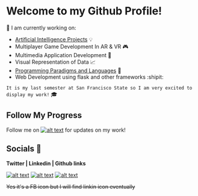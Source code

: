 

# Welcome to my Github Profile!
:pushpin: I am currently working on:
- [Artificial Intelligence Projects](https://github.com/Miguel619/AI_Work) :bulb:
- Multiplayer Game Development In AR & VR :video_game:
- Multimedia Application Development :iphone:
- Visual Representation of Data :chart_with_upwards_trend:
- [Programming Paradigms and Languages](https://github.com/Miguel619/Programming_Paradigms-and_Languages) :file_folder:
- Web Development using flask and other frameworks :shipit:

`It is my last semester at San Francisco State so I am very excited to display my work!` :mortar_board:

## Follow My Progress
Follow me on [![alt text][1.1]][1] for updates on my work!

## Socials :calling:
**Twitter | Linkedin | Github links**

[![alt text][1.1]][1]    [![alt text][2.1]][2]    [![alt text][6.1]][6]

~~Yes it's a FB icon but I will find linkin icon eventually~~



<!-- Please don't remove this: Grab your social icons from https://github.com/carlsednaoui/gitsocial -->

[1.1]: http://i.imgur.com/tXSoThF.png (twitter icon with padding)
[2.1]: http://i.imgur.com/P3YfQoD.png (facebook icon with padding)
[3.1]: http://i.imgur.com/yCsTjba.png (google plus icon with padding)
[4.1]: http://i.imgur.com/YckIOms.png (tumblr icon with padding)
[5.1]: http://i.imgur.com/1AGmwO3.png (dribbble icon with padding)
[6.1]: http://i.imgur.com/0o48UoR.png (github icon with padding)

<!-- icons without padding -->

[1.2]: http://i.imgur.com/wWzX9uB.png (twitter icon without padding)
[2.2]: http://i.imgur.com/fep1WsG.png (facebook icon without padding)
[3.2]: http://i.imgur.com/VlgBKQ9.png (google plus icon without padding)
[4.2]: http://i.imgur.com/jDRp47c.png (tumblr icon without padding)
[5.2]: http://i.imgur.com/Vvy3Kru.png (dribbble icon without padding)
[6.2]: http://i.imgur.com/9I6NRUm.png (github icon without padding)


<!-- links to your social media accounts -->
<!-- update these accordingly -->

[1]: https://twitter.com/MiggyOverload
[2]: https://www.linkedin.com/in/miguelmellado619/
[3]: https://twitter.com/MiggyOverload
[4]: https://twitter.com/MiggyOverload
[5]: https://twitter.com/MiggyOverload
[6]: https://github.com/Miguel619

<!-- Please don't remove this: Grab your social icons from https://github.com/carlsednaoui/gitsocial -->
